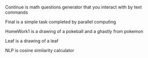 Continue is math questions generator that you interact with by text commands 

Final is a simple task completed by parallel computing

HomeWork1 is a drawing of a pokeball and a ghastly from pokemon

Leaf is a drawing of a leaf

NLP is cosine similarity calculator
